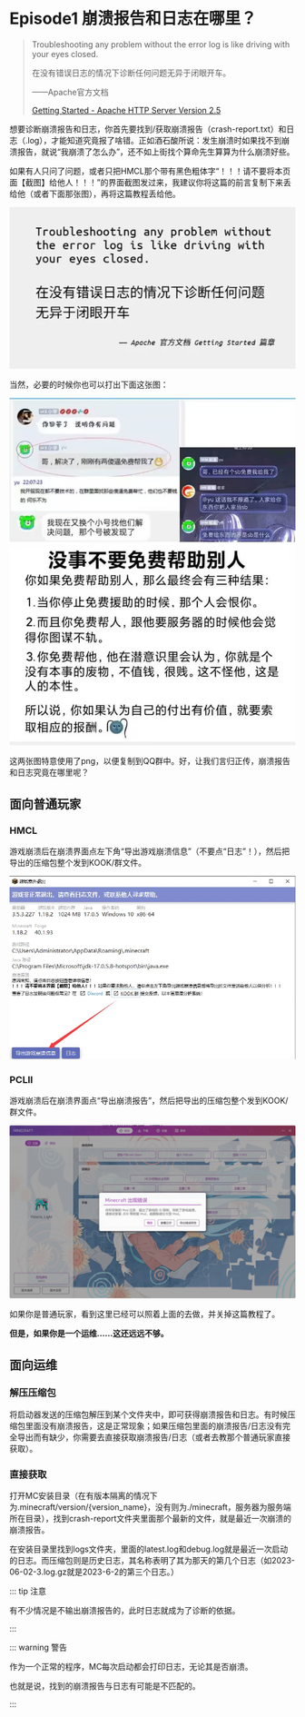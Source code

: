 # Episode1 崩溃报告和日志在哪里？

> Troubleshooting any problem without the error log is like driving with your eyes closed. 
>
> 在没有错误日志的情况下诊断任何问题无异于闭眼开车。
>
> ——Apache官方文档 
>
> [Getting Started - Apache HTTP Server Version 2.5](https://httpd.apache.org/docs/trunk/getting-started.html#logs)



想要诊断崩溃报告和日志，你首先要找到/获取崩溃报告（crash-report.txt）和日志（.log），才能知道究竟报了啥错。正如酒石酸所说：发生崩溃时如果找不到崩溃报告，就说“我崩溃了怎么办”，还不如上街找个算命先生算算为什么崩溃好些。

如果有人只问了问题，或者只把HMCL那个带有黑色粗体字“！！！请不要将本页面【截图】给他人！！！”的界面截图发过来，我建议你将这篇的前言复制下来丢给他（或者下面那张图），再将这篇教程丢给他。



![Driving with your eyes closed](./img/Episode1/1.jpg)





当然，必要的时候你也可以打出下面这张图：



![？](./img/Episode1/2.jpg)



这两张图特意使用了png，以便复制到QQ群中。好，让我们言归正传，崩溃报告和日志究竟在哪里呢？

## 面向普通玩家

### HMCL

游戏崩溃后在崩溃界面点左下角“导出游戏崩溃信息”（不要点“日志”！），然后把导出的压缩包整个发到KOOK/群文件。



![HMCL](./img/Episode1/3.webp)



### PCLII

游戏崩溃后在崩溃界面点“导出崩溃报告”，然后把导出的压缩包整个发到KOOK/群文件。

![PCLII](./img/Episode1/4.webp)



如果你是普通玩家，看到这里已经可以照着上面的去做，并关掉这篇教程了。

**但是，如果你是一个运维……这还远远不够。**

## 面向运维

### 解压压缩包

将启动器发送的压缩包解压到某个文件夹中，即可获得崩溃报告和日志。有时候压缩包里面没有崩溃报告，这是正常现象；如果压缩包里面的崩溃报告/日志没有完全导出而有缺少，你需要去直接获取崩溃报告/日志（或者去教那个普通玩家直接获取）。

### 直接获取

打开MC安装目录（在有版本隔离的情况下为.minecraft/version/{version_name}，没有则为./minecraft，服务器为服务端所在目录），找到crash-report文件夹里面那个最新的文件，就是最近一次崩溃的崩溃报告。

在安装目录里找到logs文件夹，里面的latest.log和debug.log就是最近一次启动的日志。而压缩包则是历史日志，其名称表明了其为那天的第几个日志（如2023-06-02-3.log.gz就是2023-6-2的第三个日志。）

::: tip 注意

有不少情况是不输出崩溃报告的，此时日志就成为了诊断的依据。

:::

::: warning 警告

作为一个正常的程序，MC每次启动都会打印日志，无论其是否崩溃。

也就是说，找到的崩溃报告与日志有可能是不匹配的。

:::